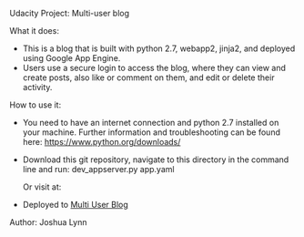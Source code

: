 Udacity Project: Multi-user blog

What it does:
- This is a blog that is built with python 2.7, webapp2, jinja2, and deployed using Google App Engine.
- Users use a secure login to access the blog, where they can view and create posts, also like or comment on them, and edit or delete their activity.

How to use it:
- You need to have an internet connection and python 2.7 installed on your machine. Further information and troubleshooting can be found here: https://www.python.org/downloads/
- Download this git repository, navigate to this directory in the command line and run: dev_appserver.py app.yaml

  Or visit at:
- Deployed to <a href="https://basic-blog-169306.appspot.com">Multi User Blog</a>

Author:
Joshua Lynn

